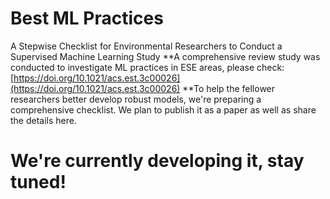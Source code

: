 # Best ML Practices
A Stepwise Checklist for Environmental Researchers to  Conduct a Supervised Machine Learning Study
**A comprehensive review study was conducted to investigate ML practices in ESE areas, please check: [https://doi.org/10.1021/acs.est.3c00026](https://doi.org/10.1021/acs.est.3c00026)
**To help the fellower researchers better develop robust models, we're preparing a comprehensive checklist. We plan to publish it as a paper as well as share the details here.
# We're currently developing it, stay tuned!
